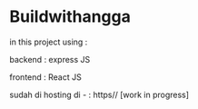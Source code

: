 # Buildwithangga


in this project using :

backend : express JS

frontend : React JS

sudah di hosting di - : https// [work in progress]
